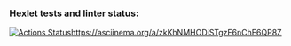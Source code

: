 ### Hexlet tests and linter status:
[![Actions Status](https://github.com/JohnKonor3106/js-starter-project-44/actions/workflows/hexlet-check.yml/badge.svg)](https://github.com/JohnKonor3106/js-starter-project-44/actions)https://asciinema.org/a/zkKhNMHODiSTgzF6nChF6QP8Z
